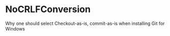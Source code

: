 # NoCRLFConversion
Why one should select Checkout-as-is, commit-as-is when installing Git for Windows
